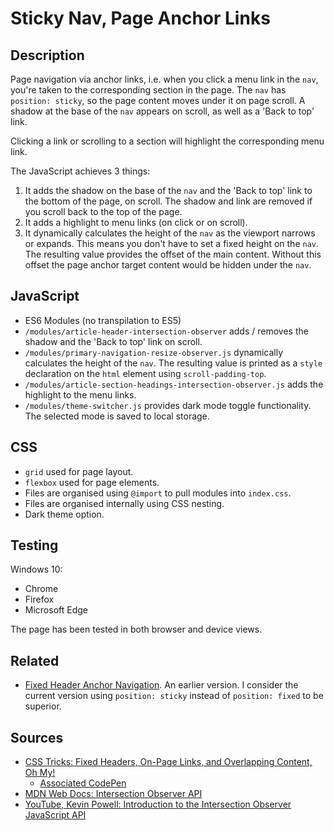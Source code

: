 # Sticky Nav, Page Anchor Links

## Description

Page navigation via anchor links, i.e. when you click a menu link in the `nav`, you're taken to the corresponding section in the page. The `nav` has `position: sticky`, so the page content moves under it on page scroll. A shadow at the base of the `nav` appears on scroll, as well as a 'Back to top' link.

Clicking a link or scrolling to a section will highlight the corresponding menu link.

The JavaScript achieves 3 things:

1. It adds the shadow on the base of the `nav` and the 'Back to top' link to the bottom of the page, on scroll. The shadow and link are removed if you scroll back to the top of the page.
2. It adds a highlight to menu links (on click or on scroll).
3. It dynamically calculates the height of the `nav` as the viewport narrows or expands. This means you don't have to set a fixed height on the `nav`. The resulting value provides the offset of the main content. Without this offset the page anchor target content would be hidden under the `nav`.

## JavaScript

- ES6 Modules (no transpilation to ES5)
- `/modules/article-header-intersection-observer` adds / removes the shadow and the 'Back to top' link on scroll.
- `/modules/primary-navigation-resize-observer.js` dynamically calculates the height of the `nav`. The resulting value is printed as a `style` declaration on the `html` element using `scroll-padding-top`.
- `/modules/article-section-headings-intersection-observer.js` adds the highlight to the menu links.
- `/modules/theme-switcher.js` provides dark mode toggle functionality. The selected mode is saved to local storage.

## CSS

- `grid` used for page layout.
- `flexbox` used for page elements.
- Files are organised using `@import` to pull modules into `index.css`.
- Files are organised internally using CSS nesting.
- Dark theme option.

## Testing

Windows 10:

- Chrome
- Firefox
- Microsoft Edge

The page has been tested in both browser and device views.

## Related

- [Fixed Header Anchor Navigation](https://github.com/chrisnajman/fixed-header-anchor-navigation). An earlier version. I consider the current version using `position: sticky` instead of `position: fixed` to be superior.

## Sources

- [CSS Tricks: Fixed Headers, On-Page Links, and Overlapping Content, Oh My!](https://css-tricks.com/fixed-headers-on-page-links-and-overlapping-content-oh-my/)
  - [Associated CodePen](https://codepen.io/chriscoyier/pen/NJJERg)
- [MDN Web Docs: Intersection Observer API](https://developer.mozilla.org/en-US/docs/Web/API/Intersection_Observer_API)
- [YouTube, Kevin Powell: Introduction to the Intersection Observer JavaScript API](https://youtu.be/T8EYosX4NOo?si=5Sf1OgomHr4d-5wA)
